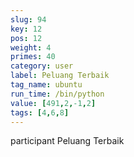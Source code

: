 ```yaml
---
slug: 94
key: 12
pos: 12
weight: 4
primes: 40
category: user
label: Peluang Terbaik
tag_name: ubuntu
run_time: /bin/python
value: [491,2,-1,2]
tags: [4,6,8]
---
```

participant Peluang Terbaik
